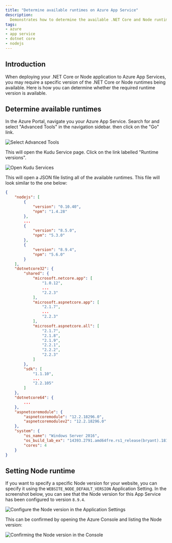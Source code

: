 ```yaml
---
title: "Determine available runtimes on Azure App Service"
description:
  Demonstrates how to determine the available .NET Core and Node runtimes on Azure App Service
tags:
- azure
- app service
- dotnet core
- nodejs
---
```


## Introduction

When deploying your .NET Core or Node application to Azure App Services, you may require a specific version of the .NET Core or Node runtimes being available. Here is how you can determine whether the required runtime version is available.

## Determine available runtimes

In the Azure Portal, navigate you your Azure App Service. Search for and select "Advanced Tools" in the navigation sidebar. then click on the "Go" link.

![Select Advanced Tools](/images/blog/2019-04-12-azure-app-service-available-runtimes/app-service-sidebar.png)

This will open the Kudu Service page. Click on the link labelled "Runtime versions".

![Open Kudu Services](/images/blog/2019-04-12-azure-app-service-available-runtimes/kudu-services.png)

This will open a JSON file listing all of the available runtimes. This file will look similar to the one below:

```json
{
    "nodejs": [
        {
            "version": "0.10.40",
            "npm": "1.4.28"
        },
        ...
        {
            "version": "8.5.0",
            "npm": "5.3.0"
        },
        {
            "version": "8.9.4",
            "npm": "5.6.0"
        }
    ],
    "dotnetcore32": {
        "shared": {
            "microsoft.netcore.app": [
                "1.0.12",
                ...
                "2.2.3"
            ],
            "microsoft.aspnetcore.app": [
                "2.1.7",
                ...
                "2.2.3"
            ],
            "microsoft.aspnetcore.all": [
                "2.1.7",
                "2.1.8",
                "2.1.9",
                "2.2.1",
                "2.2.2",
                "2.2.3"
            ]
        },
        "sdk": [
            "1.1.10",
            ...
            "2.2.105"
        ]
    },
    "dotnetcore64": {
        ...
    },
    "aspnetcoremodule": {
        "aspnetcoremodule": "12.2.18296.0",
        "aspnetcoremodulev2": "12.2.18296.0"
    },
    "system": {
        "os_name": "Windows Server 2016",
        "os_build_lab_ex": "14393.2791.amd64fre.rs1_release(bryant).181230-1202",
        "cores": 4
    }
}
```

## Setting Node runtime

If you want to specify a specific Node version for your website, you can specify it using the `WEBSITE_NODE_DEFAULT_VERSION` Application Setting. In the screenshot below, you can see that the Node version for this App Service has been configured to version `8.9.4`.

![Configure the Node version in the Application Settings](/images/blog/2019-04-12-azure-app-service-available-runtimes/app-service-app-settings-node-version.png)

This can be confirmed by opening the Azure Console and listing the Node version:

![Confirming the Node version in the Console](/images/blog/2019-04-12-azure-app-service-available-runtimes/app-service-console-node-version.png)
